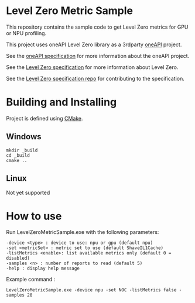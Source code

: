 # Level Zero Metric Sample

This repository contains the sample code to get Level Zero metrics for GPU or NPU profiling.

This project uses oneAPI Level Zero library as a 3rdparty [oneAPI](https://github.com/oneapi-src/level-zero/) project.

See the [oneAPI specification](https://spec.oneapi.com/versions/latest/introduction.html) for more information about the oneAPI project.

See the [Level Zero specification](https://spec.oneapi.com/level-zero/latest/index.html) for more information about Level Zero.

See the [Level Zero specification repo](https://github.com/oneapi-src/level-zero-spec) for contributing to the specification.

# Building and Installing

Project is defined using [CMake](https://cmake.org/).

## Windows

```
mkdir _build
cd _build
cmake ..
```

## Linux

Not yet supported

# How to use

Run LevelZeroMetricSample.exe with the following parameters:

```
-device <type> : device to use: npu or gpu (default npu)
-set <metricSet> : metric set to use (default ShaveIL1Cache)
-listMetrics <enable>: list available metrics only (default 0 = disabled)
-samples <n> : number of reports to read (default 5)
-help : display help message
```

Example command : 
```
LevelZeroMetricSample.exe -device npu -set NOC -listMetrics false -samples 20
```
